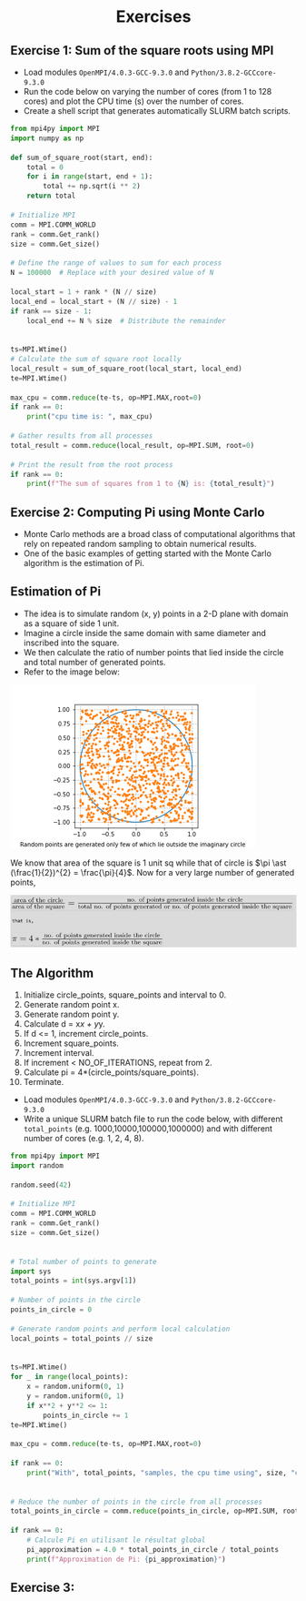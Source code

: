 <h1 align="center">Exercises</h1>

## Exercise 1: Sum of the square roots using MPI

- Load modules `OpenMPI/4.0.3-GCC-9.3.0` and `Python/3.8.2-GCCcore-9.3.0`
- Run the code below on varying the number of cores (from 1 to 128 cores) and plot the CPU time (s) over the number of cores. 
- Create a shell script that generates automatically SLURM batch scripts.

```python
from mpi4py import MPI
import numpy as np

def sum_of_square_root(start, end):
    total = 0
    for i in range(start, end + 1):
        total += np.sqrt(i ** 2)
    return total

# Initialize MPI
comm = MPI.COMM_WORLD
rank = comm.Get_rank()
size = comm.Get_size()

# Define the range of values to sum for each process
N = 100000  # Replace with your desired value of N

local_start = 1 + rank * (N // size)
local_end = local_start + (N // size) - 1
if rank == size - 1:
    local_end += N % size  # Distribute the remainder


ts=MPI.Wtime()
# Calculate the sum of square root locally
local_result = sum_of_square_root(local_start, local_end)
te=MPI.Wtime()

max_cpu = comm.reduce(te-ts, op=MPI.MAX,root=0)
if rank == 0:
    print("cpu time is: ", max_cpu)

# Gather results from all processes
total_result = comm.reduce(local_result, op=MPI.SUM, root=0)

# Print the result from the root process
if rank == 0:
    print(f"The sum of squares from 1 to {N} is: {total_result}")
```

## Exercise 2: Computing Pi using Monte Carlo

- Monte Carlo methods are a broad class of computational algorithms that rely on repeated random sampling to obtain numerical results. 
- One of the basic examples of getting started with the Monte Carlo algorithm is the estimation of Pi.

## Estimation of Pi
- The idea is to simulate random (x, y) points in a 2-D plane with domain as a square of side 1 unit. 
- Imagine a circle inside the same domain with same diameter and inscribed into the square. 
- We then calculate the ratio of number points that lied inside the circle and total number of generated points. 
- Refer to the image below:

![demo](figures/MonteCarloPlot.png)

We know that area of the square is 1 unit sq while that of circle is $\pi \ast  (\frac{1}{2})^{2} = \frac{\pi}{4}$. Now for a very large number of generated points,

![demo](figures/MonteCarloCalc.png)


## The Algorithm

1. Initialize circle_points, square_points and interval to 0.
2. Generate random point x.
3. Generate random point y.
4. Calculate d = x*x + y*y.
5. If d <= 1, increment circle_points.
6. Increment square_points.
7. Increment interval.
8. If increment < NO_OF_ITERATIONS, repeat from 2.
9. Calculate pi = 4*(circle_points/square_points).
10. Terminate.


- Load modules `OpenMPI/4.0.3-GCC-9.3.0` and `Python/3.8.2-GCCcore-9.3.0`
- Write a unique SLURM batch file to run the code below, with different `total_points` (e.g. 1000,10000,100000,1000000) and with different number of cores (e.g. 1, 2, 4, 8).

```python
from mpi4py import MPI
import random

random.seed(42)

# Initialize MPI                                                                                                                                                                                            
comm = MPI.COMM_WORLD
rank = comm.Get_rank()
size = comm.Get_size()


# Total number of points to generate                                                                                                                                                                        
import sys
total_points = int(sys.argv[1])

# Number of points in the circle                                                                                                                                                                            
points_in_circle = 0

# Generate random points and perform local calculation                                                                                                                                                      
local_points = total_points // size


ts=MPI.Wtime()
for _ in range(local_points):
    x = random.uniform(0, 1)
    y = random.uniform(0, 1)
    if x**2 + y**2 <= 1:
        points_in_circle += 1
te=MPI.Wtime()

max_cpu = comm.reduce(te-ts, op=MPI.MAX,root=0)

if rank == 0:
    print("With", total_points, "samples, the cpu time using", size, "core(s) is: ", max_cpu)


# Reduce the number of points in the circle from all processes                                                                                                                                              
total_points_in_circle = comm.reduce(points_in_circle, op=MPI.SUM, root=0)

if rank == 0:
    # Calcule Pi en utilisant le résultat global                                                                                                                                                            
    pi_approximation = 4.0 * total_points_in_circle / total_points
    print(f"Approximation de Pi: {pi_approximation}")
```

## Exercise 3:  
